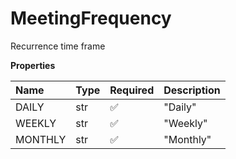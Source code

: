# MeetingFrequency

Recurrence time frame

**Properties**

| Name    | Type | Required | Description |
| :------ | :--- | :------- | :---------- |
| DAILY   | str  | ✅       | "Daily"     |
| WEEKLY  | str  | ✅       | "Weekly"    |
| MONTHLY | str  | ✅       | "Monthly"   |

<!-- This file was generated by liblab | https://liblab.com/ -->
